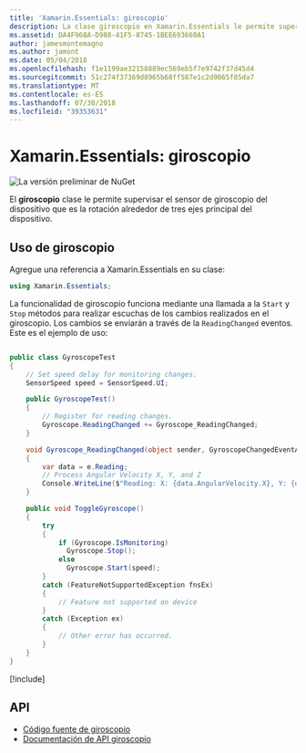 ```yaml
---
title: 'Xamarin.Essentials: giroscopio'
description: La clase giroscopio en Xamarin.Essentials le permite supervisar el sensor de giroscopio del dispositivo, que mide la rotación alrededor de tres ejes principal del dispositivo.
ms.assetid: DA4F968A-D988-41F5-8745-1BEE693660A1
author: jamesmontemagno
ms.author: jamont
ms.date: 05/04/2018
ms.openlocfilehash: f1e1199ae32158889ec569eb5f7e9742f37d45d4
ms.sourcegitcommit: 51c274f37369d8965b68ff587e1c2d9865f85da7
ms.translationtype: MT
ms.contentlocale: es-ES
ms.lasthandoff: 07/30/2018
ms.locfileid: "39353631"
---
```

# <a name="xamarinessentials-gyroscope"></a>Xamarin.Essentials: giroscopio

![La versión preliminar de NuGet](~/media/shared/pre-release.png)

El **giroscopio** clase le permite supervisar el sensor de giroscopio del dispositivo que es la rotación alrededor de tres ejes principal del dispositivo.

## <a name="using-gyroscope"></a>Uso de giroscopio

Agregue una referencia a Xamarin.Essentials en su clase:

```csharp
using Xamarin.Essentials;
```

La funcionalidad de giroscopio funciona mediante una llamada a la `Start` y `Stop` métodos para realizar escuchas de los cambios realizados en el giroscopio. Los cambios se enviarán a través de la `ReadingChanged` eventos. Este es el ejemplo de uso:

```csharp

public class GyroscopeTest
{
    // Set speed delay for monitoring changes.
    SensorSpeed speed = SensorSpeed.UI;

    public GyroscopeTest()
    {
        // Register for reading changes.
        Gyroscope.ReadingChanged += Gyroscope_ReadingChanged;
    }

    void Gyroscope_ReadingChanged(object sender, GyroscopeChangedEventArgs e)
    {
        var data = e.Reading;
        // Process Angular Velocity X, Y, and Z
        Console.WriteLine($"Reading: X: {data.AngularVelocity.X}, Y: {data.AngularVelocity.Y}, Z: {data.AngularVelocity.Z}");
    }

    public void ToggleGyroscope()
    {
        try
        {
            if (Gyroscope.IsMonitoring)
              Gyroscope.Stop();
            else
              Gyroscope.Start(speed);
        }
        catch (FeatureNotSupportedException fnsEx)
        {
            // Feature not supported on device
        }
        catch (Exception ex)
        {
            // Other error has occurred.
        }
    }
}
```

[!include[](~/essentials/includes/sensor-speed.md)]

## <a name="api"></a>API

- [Código fuente de giroscopio](https://github.com/xamarin/Essentials/tree/master/Xamarin.Essentials/Gyroscope)
- [Documentación de API giroscopio](xref:Xamarin.Essentials.Gyroscope)
